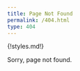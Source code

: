 ```yaml
---
title: Page Not Found
permalink: /404.html
type: 404
---
```


{!styles.md!}

Sorry, page not found.

